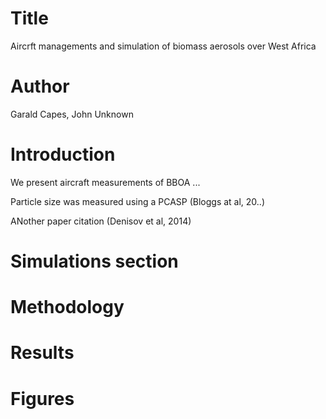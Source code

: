 # Title
Aircrft managements and simulation of biomass aerosols over 
West Africa

# Author
Garald Capes, John Unknown

# Introduction
We present aircraft measurements of BBOA ...

Particle size was measured using a PCASP (Bloggs at al, 20..)

ANother paper citation (Denisov et al, 2014)

# Simulations section

# Methodology

# Results

# Figures
